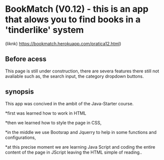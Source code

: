 BookMatch (V0.12) - this is an app that alows you to find books in a 'tinderlike' system
==========================================================================================

(liknk) https://bookmatch.herokuapp.com/pratica12.html)

Before acess
------------
This page is still under construction, there are severa features there still not avaliable such as, the search input, the category dropdown buttons. 

synopsis
---------
This app was concived in the ambit of the Java-Starter course. 

*first was learned how to work in HTML

*then we learned how to style the page in CSS,

*in the middle we use Bootsrap and Jquerry to help in some functions and configurations,

*at this precise moment we are learning Java Script and coding the entire content of the page in JScript leaving the HTML simple of reading..